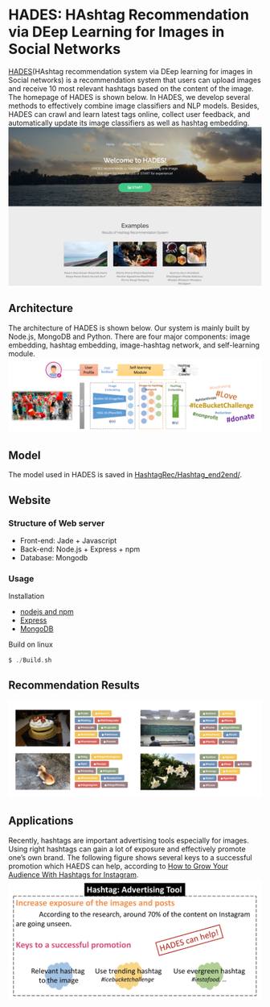 # HADES: HAshtag Recommendation via DEep Learning for Images in Social Networks
[HADES](http://www.imagehashtag.com/)(HAshtag recommendation system via DEep learning for images in Social networks) is a recommendation system that users can upload images and receive 10 most relevant hashtags based on the content of the image. The homepage of HADES is shown below. In HADES, we develop several methods to effectively combine image classifiers and NLP models. Besides, HADES can crawl and learn latest tags online, collect user feedback, and automatically update its image classifiers as well as hashtag embedding.
![image](pictures/home.png)

## Architecture
The architecture of HADES is shown below. Our system is mainly built by Node.js, MongoDB and Python. There are four major components: image embedding, hashtag embedding, image-hashtag network, and self-learning module.
![image](pictures/architecture.png)

## Model
The model used in HADES is saved in [HashtagRec/Hashtag_end2end/](hades_web/HashtagRec/Hashtag_end2end/).

## Website
### Structure of Web server
- Front-end: Jade + Javascript
- Back-end: Node.js + Express + npm
- Database: Mongodb

### Usage
Installation
- [nodejs and npm](http://tecadmin.net/install-latest-nodejs-npm-on-ubuntu/)
- [Express](http://expressjs.com/zh-tw/starter/installing.html)
- [MongoDB](https://docs.mongodb.com/manual/tutorial/install-mongodb-enterprise-on-ubuntu/)

Build on linux 
```c
$ ./Build.sh
```

## Recommendation Results
![image](pictures/results.png)

## Applications
Recently, hashtags are important advertising tools especially for images. Using right hashtags can gain a lot of exposure and effectively promote one’s own brand. The following figure shows several keys to a successful promotion which HAEDS can help, according to [How to Grow Your Audience With Hashtags for Instagram](https://sproutsocial.com/insights/hashtags-for-instagram/).
![image](pictures/application.png)
